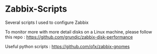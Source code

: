 # Zabbix-Scripts
Several scripts I used to configure Zabbix

To monitor more with more detail disks on a Linux machine, please follow this repo :
https://github.com/grundic/zabbix-disk-performance

Useful python scripts : https://github.com/q1x/zabbix-gnomes
